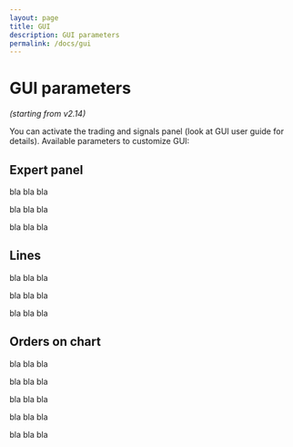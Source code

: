 ```yaml
---
layout: page
title: GUI
description: GUI parameters
permalink: /docs/gui
---
```


# GUI parameters

*(starting from v2.14)*

You can activate the trading and signals panel (look at GUI user guide for details). Available parameters to customize GUI:

## Expert panel

bla bla bla

bla bla bla

bla bla bla


## Lines

bla bla bla

bla bla bla

bla bla bla


## Orders on chart

bla bla bla

bla bla bla

bla bla bla

bla bla bla

bla bla bla